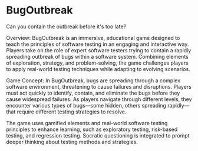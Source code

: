 # BugOutbreak
Can you contain the outbreak before it's too late?

Overview:
BugOutbreak is an immersive, educational game designed to teach the principles of software testing in an engaging and interactive way. Players take on the role of expert software testers trying to contain a rapidly spreading outbreak of bugs within a software system. Combining elements of exploration, strategy, and problem-solving, the game challenges players to apply real-world testing techniques while adapting to evolving scenarios.

Game Concept:
In BugOutbreak, bugs are spreading through a complex software environment, threatening to cause failures and disruptions. Players must act quickly to identify, contain, and eliminate the bugs before they cause widespread failures. As players navigate through different levels, they encounter various types of bugs—some hidden, others spreading rapidly—that require different testing strategies to resolve.

The game uses gamified elements and real-world software testing principles to enhance learning, such as exploratory testing, risk-based testing, and regression testing. Socratic questioning is integrated to prompt deeper thinking about testing methods and strategies.

